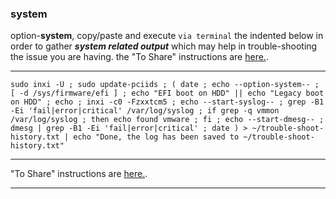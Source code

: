 ### system
option-**system**, 
copy/paste and execute `via terminal` the indented below in order to gather **_system related output_** which may help in trouble-shooting the issue you are having. the "To Share" instructions are [here.](https://github.com/two-dogs/the-kennel/blob/master/to-share.md).
***
`
sudo inxi -U ;
sudo update-pciids ;
(
  date ;
  echo --option-system-- ;
  [ -d /sys/firmware/efi ] ;
  echo "EFI boot on HDD" || echo "Legacy boot on HDD" ;
  echo ;
  inxi -c0 -Fzxxtcm5 ;
  echo --start-syslog-- ;
  grep -B1 -Ei 'fail|error|critical' /var/log/syslog ;
  if grep -q vmmon /var/log/syslog ; then echo found vmware ; fi ;
  echo --start-dmesg-- ;
  dmesg | grep -B1 -Ei 'fail|error|critical' ;
  date
) > ~/trouble-shoot-history.txt | echo "Done, the log has been saved to ~/trouble-shoot-history.txt"
`
***
 "To Share" instructions are [here.](https://github.com/two-dogs/the-kennel/blob/master/to-share.md).
***
